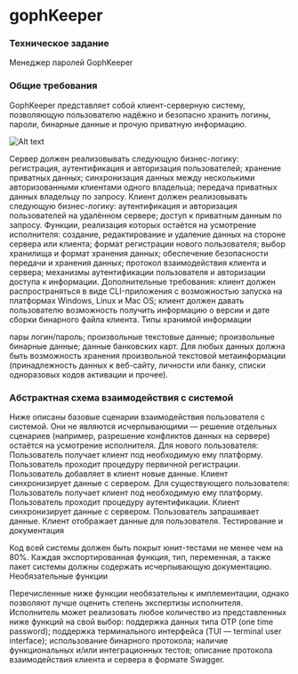 # gophKeeper
### Техническое задание
Менеджер паролей GophKeeper

### Общие требования

GophKeeper представляет собой клиент-серверную систему, позволяющую пользователю надёжно и безопасно хранить логины, пароли, бинарные данные и прочую приватную информацию.

![Alt text](gophkeeper_2x_1650456239-1.png)

Сервер должен реализовывать следующую бизнес-логику:
регистрация, аутентификация и авторизация пользователей;
хранение приватных данных;
синхронизация данных между несколькими авторизованными клиентами одного владельца;
передача приватных данных владельцу по запросу.
Клиент должен реализовывать следующую бизнес-логику:
аутентификация и авторизация пользователей на удалённом сервере;
доступ к приватным данным по запросу.
Функции, реализация которых остаётся на усмотрение исполнителя:
создание, редактирование и удаление данных на стороне сервера или клиента;
формат регистрации нового пользователя;
выбор хранилища и формат хранения данных;
обеспечение безопасности передачи и хранения данных;
протокол взаимодействия клиента и сервера;
механизмы аутентификации пользователя и авторизации доступа к информации.
Дополнительные требования:
клиент должен распространяться в виде CLI-приложения с возможностью запуска на платформах Windows, Linux и Mac OS;
клиент должен давать пользователю возможность получить информацию о версии и дате сборки бинарного файла клиента.
Типы хранимой информации

пары логин/пароль;
произвольные текстовые данные;
произвольные бинарные данные;
данные банковских карт.
Для любых данных должна быть возможность хранения произвольной текстовой метаинформации (принадлежность данных к веб-сайту, личности или банку, списки одноразовых кодов активации и прочее).


### Абстрактная схема взаимодействия с системой

Ниже описаны базовые сценарии взаимодействия пользователя с системой. Они не являются исчерпывающими — решение отдельных сценариев (например, разрешение конфликтов данных на сервере) остаётся на усмотрение исполнителя.
Для нового пользователя:
Пользователь получает клиент под необходимую ему платформу.
Пользователь проходит процедуру первичной регистрации.
Пользователь добавляет в клиент новые данные.
Клиент синхронизирует данные с сервером.
Для существующего пользователя:
Пользователь получает клиент под необходимую ему платформу.
Пользователь проходит процедуру аутентификации.
Клиент синхронизирует данные с сервером.
Пользователь запрашивает данные.
Клиент отображает данные для пользователя.
Тестирование и документация

Код всей системы должен быть покрыт юнит-тестами не менее чем на 80%. Каждая экспортированная функция, тип, переменная, а также пакет системы должны содержать исчерпывающую документацию.
Необязательные функции

Перечисленные ниже функции необязательны к имплементации, однако позволяют лучше оценить степень экспертизы исполнителя. Исполнитель может реализовать любое количество из представленных ниже функций на свой выбор:
поддержка данных типа OTP (one time password);
поддержка терминального интерфейса (TUI — terminal user interface);
использование бинарного протокола;
наличие функциональных и/или интеграционных тестов;
описание протокола взаимодействия клиента и сервера в формате Swagger.